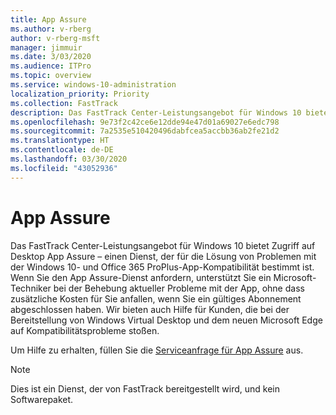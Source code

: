 ```yaml
---
title: App Assure
ms.author: v-rberg
author: v-rberg-msft
manager: jimmuir
ms.date: 3/03/2020
ms.audience: ITPro
ms.topic: overview
ms.service: windows-10-administration
localization_priority: Priority
ms.collection: FastTrack
description: Das FastTrack Center-Leistungsangebot für Windows 10 bietet Zugriff auf Desktop App Assure – einen Dienst, der für die Lösung von Problemen mit der Windows 10- und Office 365 ProPlus-App-Kompatibilität bestimmt ist.
ms.openlocfilehash: 9e73f2c42ce6e12dde94e47d01a69027e6edc798
ms.sourcegitcommit: 7a2535e510420496dabfcea5accbb36ab2fe21d2
ms.translationtype: HT
ms.contentlocale: de-DE
ms.lasthandoff: 03/30/2020
ms.locfileid: "43052936"
---
```

# <a name="app-assure"></a>App Assure

Das FastTrack Center-Leistungsangebot für Windows 10 bietet Zugriff auf Desktop App Assure – einen Dienst, der für die Lösung von Problemen mit der Windows 10- und Office 365 ProPlus-App-Kompatibilität bestimmt ist. Wenn Sie den App Assure-Dienst anfordern, unterstützt Sie ein Microsoft-Techniker bei der Behebung aktueller Probleme mit der App, ohne dass zusätzliche Kosten für Sie anfallen, wenn Sie ein gültiges Abonnement abgeschlossen haben. Wir bieten auch Hilfe für Kunden, die bei der Bereitstellung von Windows Virtual Desktop und dem neuen Microsoft Edge auf Kompatibilitätsprobleme stoßen. 

Um Hilfe zu erhalten, füllen Sie die [Serviceanfrage für App Assure](https://go.microsoft.com/fwlink/?linkid=2022721) aus.

  > [!NOTE]
> Dies ist ein Dienst, der von FastTrack bereitgestellt wird, und kein Softwarepaket.
